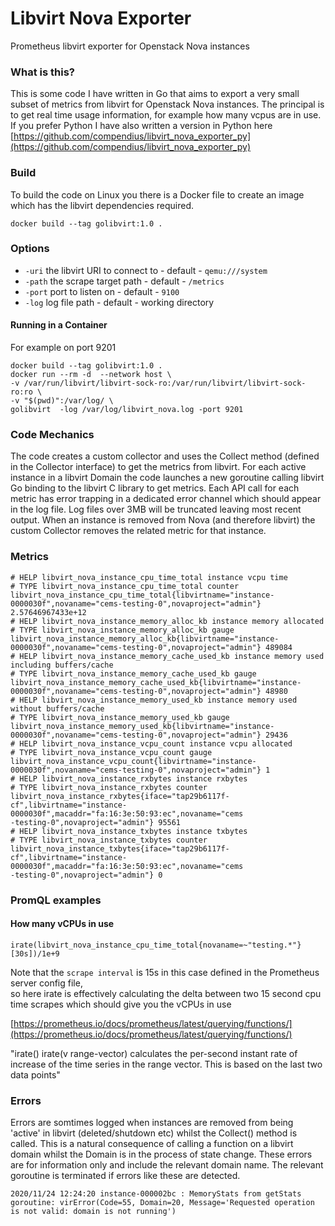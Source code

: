 # Libvirt Nova Exporter
Prometheus libvirt exporter for Openstack Nova instances


### What is this?

This is some code I have written in Go that aims to export a very small subset of metrics from libvirt for Openstack Nova instances.
The principal is to get real time usage information, for example how many vcpus are in use.
If you prefer Python I have also written a version in Python here [https://github.com/compendius/libvirt_nova_exporter_py](https://github.com/compendius/libvirt_nova_exporter_py)

### Build

To build the code on Linux you there is a Docker file to create an image which has the libvirt dependencies required.

```
docker build --tag golibvirt:1.0 . 
```


### Options  

 * ```-uri``` the libvirt URI to connect to -  default - ```qemu:///system```
 * ```-path``` the scrape target path  - default - ```/metrics```
 * ```-port``` port to listen on  - default - ```9100```
 * ```-log``` log file path  - default - working directory

#### Running in a Container

For example on port 9201

```
docker build --tag golibvirt:1.0 .
docker run --rm -d  --network host \ 
-v /var/run/libvirt/libvirt-sock-ro:/var/run/libvirt/libvirt-sock-ro:ro \
-v "$(pwd)":/var/log/ \
golibvirt  -log /var/log/libvirt_nova.log -port 9201
```
### Code Mechanics

The code creates a custom collector and uses the Collect method (defined in the Collector interface) to get the metrics from libvirt. 
For each active instance in a libvirt Domain the code launches a new goroutine calling libvirt Go binding to the libvirt C library
to get metrics. Each API call for each metric has error trapping in a dedicated error channel which should appear in the log file.
Log files over 3MB will be truncated leaving most recent output.
When an instance is removed from Nova (and therefore libvirt) the custom Collector removes the related metric for that instance.

### Metrics


```
# HELP libvirt_nova_instance_cpu_time_total instance vcpu time
# TYPE libvirt_nova_instance_cpu_time_total counter
libvirt_nova_instance_cpu_time_total{libvirtname="instance-0000030f",novaname="cems-testing-0",novaproject="admin"} 2.57646967433e+12
# HELP libvirt_nova_instance_memory_alloc_kb instance memory allocated
# TYPE libvirt_nova_instance_memory_alloc_kb gauge
libvirt_nova_instance_memory_alloc_kb{libvirtname="instance-0000030f",novaname="cems-testing-0",novaproject="admin"} 489084
# HELP libvirt_nova_instance_memory_cache_used_kb instance memory used including buffers/cache
# TYPE libvirt_nova_instance_memory_cache_used_kb gauge
libvirt_nova_instance_memory_cache_used_kb{libvirtname="instance-0000030f",novaname="cems-testing-0",novaproject="admin"} 48980
# HELP libvirt_nova_instance_memory_used_kb instance memory used without buffers/cache
# TYPE libvirt_nova_instance_memory_used_kb gauge
libvirt_nova_instance_memory_used_kb{libvirtname="instance-0000030f",novaname="cems-testing-0",novaproject="admin"} 29436
# HELP libvirt_nova_instance_vcpu_count instance vcpu allocated
# TYPE libvirt_nova_instance_vcpu_count gauge
libvirt_nova_instance_vcpu_count{libvirtname="instance-0000030f",novaname="cems-testing-0",novaproject="admin"} 1
# HELP libvirt_nova_instance_rxbytes instance rxbytes
# TYPE libvirt_nova_instance_rxbytes counter
libvirt_nova_instance_rxbytes{iface="tap29b6117f-cf",libvirtname="instance-0000030f",macaddr="fa:16:3e:50:93:ec",novaname="cems
-testing-0",novaproject="admin"} 95561
# HELP libvirt_nova_instance_txbytes instance txbytes
# TYPE libvirt_nova_instance_txbytes counter
libvirt_nova_instance_txbytes{iface="tap29b6117f-cf",libvirtname="instance-0000030f",macaddr="fa:16:3e:50:93:ec",novaname="cems
-testing-0",novaproject="admin"} 0
```

### PromQL examples
#### How many vCPUs in use


```irate(libvirt_nova_instance_cpu_time_total{novaname=~"testing.*"}[30s])/1e+9```

Note that the ```scrape interval``` is 15s in this case defined in the Prometheus server config file,  
so here irate is effectively calculating the delta between two 15 second cpu time scrapes which should give you the vCPUs in use

[https://prometheus.io/docs/prometheus/latest/querying/functions/](https://prometheus.io/docs/prometheus/latest/querying/functions/)

"irate()
irate(v range-vector) calculates the per-second instant rate of increase of the time series in the range vector. This is based on the last two data points"


### Errors

Errors are somtimes logged when instances are removed from being 'active' in libvirt (deleted/shutdown etc) whilst the Collect() method is called. This is a natural consequence of calling a function on a libvirt domain
whilst the Domain is in the process of state change. These errors are for information only and include the relevant domain name. The relevant goroutine is terminated if errors like these are detected.

```
2020/11/24 12:24:20 instance-000002bc : MemoryStats from getStats goroutine: virError(Code=55, Domain=20, Message='Requested operation is not valid: domain is not running')
``` 
